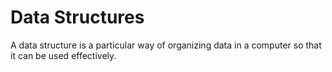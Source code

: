 # Data Structures

A data structure is a particular way of organizing data in a computer so that it can be used effectively.
